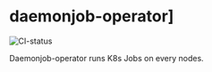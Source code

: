 # daemonjob-operator]

![CI-status](https://github.com/mcbenjemaa/daemonjob-operator/actions/workflows/test.yml/badge.svg)

Daemonjob-operator runs K8s Jobs on every nodes.

